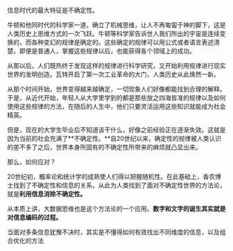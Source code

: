 信息时代的最大特征是不确定性。

牛顿和他同时代的科学家一道，确立了机械思维，让人不再匍匐于神的脚下，这是人类历史上思维方式的一次飞跃。牛顿等科学家告诉世人我们所出的宇宙是连续变换的，而各种变幻的规律是确定的。这些确定的规律可以用公式或者语言表述清楚。即便是普通人，掌握这些规律以后，也能获得各个领域上的成功。

从那以后，人们既热终于发现这样的规律进行科学研究，又开始利用规律进行现实世界的发明创造。瓦特开启了第一次工业革命的大门，人类历史从此焕然一新。

从那个时间开始，世界变得越来越确定，一切现象人们好像都能找到合理的解释。于是，从近代开始，年轻人从大学里学到的都是那些放之四海皆准的规律以及如何使用这些规律的方法，在随后的人生中，他们只要灵活运用这些知识就能成为社会精英。

但是，现在的大学生毕业后不知道该干什么，好像之前经验正在逐渐失效。这就是因为当前的社会充满了**不确定性。**自20世纪以来，确定性的规律被人类认识的差不多了之后，世界本身所固有的不确定性所带来的麻烦就凸显出来。

那么，如何应对？

20世纪初，概率论和统计学的成熟使人们得以把握随机性。在此基础上，香农博士找到了不确定性和信息的关系，从此为人类找到了面对不确定性世界的方法论，就是**利用信息消除不确定性。**

从本质上讲，大数据思维也是这个方法论的一个应用。**数字和文字的诞生其实就是对信息编码的过程。**

当面对多条信息犹豫不决时，其实是不懂得如何有效找出不同维度的信息，以及组合优化的方法

